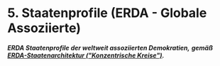 # 5. Staatenprofile (ERDA - Globale Assoziierte)

_**ERDA Staatenprofile der weltweit assoziierten Demokratien,**_
_**gemäß**_ [_**ERDA-Staatenarchitektur ("Konzentrische Kreise")**_](../../anhang-a-erda-staatenarchitektur-konzentrische-kreise.md#globale-assoziierte-demokratien)_**.**_
